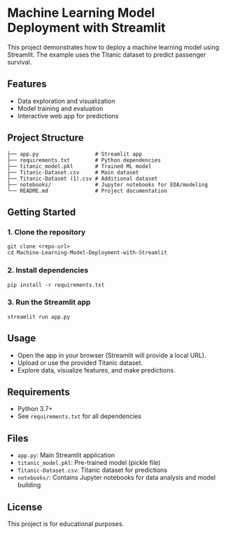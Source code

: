 # Machine Learning Model Deployment with Streamlit

This project demonstrates how to deploy a machine learning model using Streamlit. The example uses the Titanic dataset to predict passenger survival.

## Features
- Data exploration and visualization
- Model training and evaluation
- Interactive web app for predictions

## Project Structure
```
├── app.py                  # Streamlit app
├── requirements.txt        # Python dependencies
├── titanic_model.pkl       # Trained ML model
├── Titanic-Dataset.csv     # Main dataset
├── Titanic-Dataset (1).csv # Additional dataset
├── notebooks/              # Jupyter notebooks for EDA/modeling
└── README.md               # Project documentation
```

## Getting Started

### 1. Clone the repository
```
git clone <repo-url>
cd Machine-Learning-Model-Deployment-with-Streamlit
```

### 2. Install dependencies
```
pip install -r requirements.txt
```

### 3. Run the Streamlit app
```
streamlit run app.py
```

## Usage
- Open the app in your browser (Streamlit will provide a local URL).
- Upload or use the provided Titanic dataset.
- Explore data, visualize features, and make predictions.

## Requirements
- Python 3.7+
- See `requirements.txt` for all dependencies

## Files
- `app.py`: Main Streamlit application
- `titanic_model.pkl`: Pre-trained model (pickle file)
- `Titanic-Dataset.csv`: Titanic dataset for predictions
- `notebooks/`: Contains Jupyter notebooks for data analysis and model building

## License
This project is for educational purposes.
